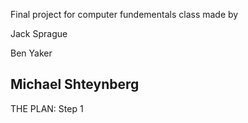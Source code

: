 Final project for computer fundementals class made by

Jack Sprague

Ben Yaker

Michael Shteynberg
---
THE PLAN:
Step 1
